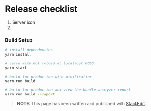 # Release checklist
1. Server icon
2. 

### Build Setup

``` bash
# install dependencies
yarn install

# serve with hot reload at localhost:8080
yarn start

# build for production with minification
yarn run build

# build for production and view the bundle analyzer report
yarn run build --report
```

> **NOTE:** This page has been written and published with [StackEdit](https://stackedit.io/ "StackEdit").
